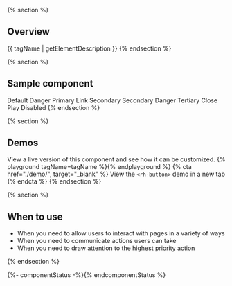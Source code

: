 {% section %}
## Overview
{{ tagName | getElementDescription }}
{% endsection %}

{% section  %}
  ## Sample component
  <rh-button>Default</rh-button>
  <rh-button danger>Danger</rh-button>
  <rh-button>Primary</rh-button>
  <rh-button variant="link">Link</rh-button>
  <rh-button variant="secondary">Secondary</rh-button>
  <rh-button variant="secondary" danger>Secondary Danger</rh-button>
  <rh-button variant="tertiary">Tertiary</rh-button>
  <rh-button variant="close">Close</rh-button>
  <rh-button variant="play">Play</rh-button>
  <rh-button disabled>Disabled</rh-button>
{% endsection %}

{% section %}
  ## Demos
  View a live version of this component and see how it can be customized.
  {% playground tagName=tagName %}{% endplayground %}
  {% cta href="./demo/", target="_blank" %}
    View the `<rh-button>` demo in a new tab
  {% endcta %}
{% endsection %}

{% section %}
## When to use
- When you need to allow users to interact with pages in a variety of ways
- When you need to communicate actions users can take
- When you need to draw attention to the highest priority action

{% endsection %}

{%- componentStatus -%}{% endcomponentStatus %}

